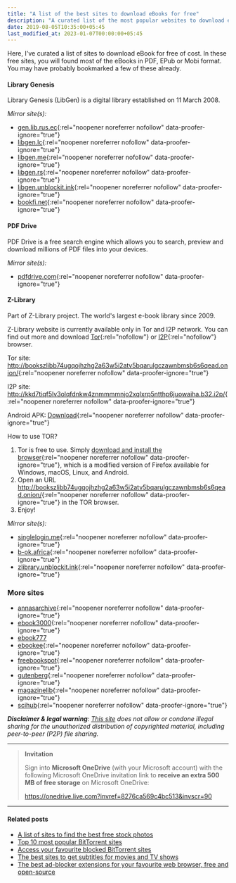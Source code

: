 ```yaml
---
title: "A list of the best sites to download eBooks for free"
description: "A curated list of the most popular websites to download eBooks for free of cost."
date: 2019-08-05T10:35:00+05:45
last_modified_at: 2023-01-07T00:00:00+05:45
---
```


Here, I've curated a list of sites to download eBook for free of cost. In these free sites, you will found most of the eBooks in PDF, EPub or Mobi format. You may have probably bookmarked a few of these already.

#### Library Genesis

Library Genesis (LibGen) is a digital library established on 11 March 2008.

_Mirror site(s):_

- [gen.lib.rus.ec](http://gen.lib.rus.ec/){:rel="noopener noreferrer nofollow" data-proofer-ignore="true"}
- [libgen.lc](https://libgen.lc/){:rel="noopener noreferrer nofollow" data-proofer-ignore="true"}
- [libgen.me](https://libgen.me/){:rel="noopener noreferrer nofollow" data-proofer-ignore="true"}
- [libgen.rs](http://libgen.rs/){:rel="noopener noreferrer nofollow" data-proofer-ignore="true"}
- [libgen.unblockit.ink](https://libgen.unblockit.ink/){:rel="noopener noreferrer nofollow" data-proofer-ignore="true"}
- [bookfi.net](https://bookfi.net/){:rel="noopener noreferrer nofollow" data-proofer-ignore="true"}

#### PDF Drive

PDF Drive is a free search engine which allows you to search, preview and download millions of PDF files into your devices.

_Mirror site(s):_

- [pdfdrive.com](http://www.pdfdrive.com/){:rel="noopener noreferrer nofollow" data-proofer-ignore="true"}

#### Z-Library

Part of Z-Library project. The world's largest e-book library since 2009.

Z-Library website is currently available only in Tor and I2P network. You can find out more and download [Tor](https://www.torproject.org/){:rel="nofollow"} or [I2P](https://github.com/PurpleI2P/i2pdbrowser/releases){:rel="nofollow"} browser.

Tor site: <http://bookszlibb74ugqojhzhg2a63w5i2atv5bqarulgczawnbmsb6s6qead.onion/>{:rel="noopener noreferrer nofollow" data-proofer-ignore="true"}

I2P site: <http://kkd7tiqf5lv3olqfdnkw4znmmmmnjo2xqlxrp5ntthp6juowaiha.b32.i2p/>{:rel="noopener noreferrer nofollow" data-proofer-ignore="true"}

Android APK: [Download](https://singlelogin.me/soft/zlibrary-app-latest.apk){:rel="noopener noreferrer nofollow" data-proofer-ignore="true"}

How to use TOR?

1. Tor is free to use. Simply [download and install the browser](http://torproject.org/download){:rel="noopener noreferrer nofollow" data-proofer-ignore="true"}, which is a modified version of Firefox available for Windows, macOS, Linux, and Android.
2. Open an URL <http://bookszlibb74ugqojhzhg2a63w5i2atv5bqarulgczawnbmsb6s6qead.onion/>{:rel="noopener noreferrer nofollow" data-proofer-ignore="true"} in the TOR browser.
3. Enjoy!

_Mirror site(s):_

- [singlelogin.me](https://singlelogin.me/){:rel="noopener noreferrer nofollow" data-proofer-ignore="true"}
- [b-ok.africa](http://b-ok.africa/){:rel="noopener noreferrer nofollow" data-proofer-ignore="true"}
- [zlibrary.unblockit.ink](http://zlibrary.unblockit.ink/){:rel="noopener noreferrer nofollow" data-proofer-ignore="true"}

### More sites

- [annasarchive](https://annasarchive.unblockit.ink/){:rel="noopener noreferrer nofollow" data-proofer-ignore="true"}
- [ebook3000](https://ebook3000.unblockit.ink/){:rel="noopener noreferrer nofollow" data-proofer-ignore="true"}
- [ebook777](https://ebook777.unblockit.ink/)
- [ebookee](https://ebookee.unblockit.ink/){:rel="noopener noreferrer nofollow" data-proofer-ignore="true"}
- [freebookspot](https://freebookspot.unblockit.ink/){:rel="noopener noreferrer nofollow" data-proofer-ignore="true"}
- [gutenberg](https://gutenberg.unblockit.ink/){:rel="noopener noreferrer nofollow" data-proofer-ignore="true"}
- [magazinelib](https://magazinelib.unblockit.ink/){:rel="noopener noreferrer nofollow" data-proofer-ignore="true"}
- [scihub](https://scihub.unblockit.ink/){:rel="noopener noreferrer nofollow" data-proofer-ignore="true"}

_**Disclaimer & legal warning**: [This site](/) does not allow or condone illegal sharing for the unauthorized distribution of copyrighted material, including peer-to-peer (P2P) file sharing._

---

> **Invitation**
>
> Sign into **Microsoft OneDrive** (with your Microsoft account) with the following Microsoft OneDrive invitation link to **receive an extra 500 MB of free storage** on Microsoft OneDrive:
>
> <https://onedrive.live.com?invref=8276ca569c4bc513&invscr=90>

---

#### Related posts

- [A list of sites to find the best free stock photos](/a-list-of-sites-to-find-the-best-free-stock-photos/)
- [Top 10 most popular BitTorrent sites](/top-10-most-popular-bittorrent-sites/)
- [Access your favourite blocked BitTorrent sites](/access-your-favourite-blocked-bittorrent-sites/)
- [The best sites to get subtitles for movies and TV shows](/the-best-sites-to-get-subtitles-for-movies-and-tv-shows/)
- [The best ad-blocker extensions for your favourite web browser, free and open-source](/the-best-ad-blocker-extensions-for-your-favourite-web-browser-free-and-open-source/)
